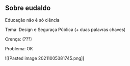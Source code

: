 ## Sobre eudaldo

Educação não é só ciência


Tema: Design e Seguraça Pública
(+ duas palavras chaves)

Crença: (???)

Problema: OK

![[Pasted image 20211005081745.png]]

